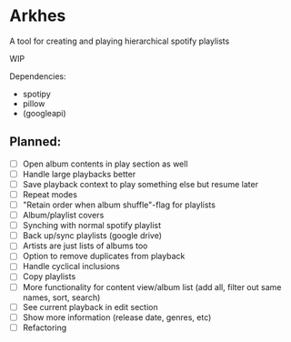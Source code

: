 # Arkhes

A tool for creating and playing hierarchical spotify playlists

WIP

Dependencies:

- spotipy
- pillow
- (googleapi)

## Planned:
- [ ] Open album contents in play section as well
- [ ] Handle large playbacks better
- [ ] Save playback context to play something else but resume later
- [ ] Repeat modes
- [ ] "Retain order when album shuffle"-flag for playlists
- [ ] Album/playlist covers
- [ ] Synching with normal spotify playlist
- [ ] Back up/sync playlists (google drive)
- [ ] Artists are just lists of albums too
- [ ] Option to remove duplicates from playback
- [ ] Handle cyclical inclusions
- [ ] Copy playlists
- [ ] More functionality for content view/album list (add all, filter out same names, sort, search)
- [ ] See current playback in edit section
- [ ] Show more information (release date, genres, etc)
- [ ] Refactoring
